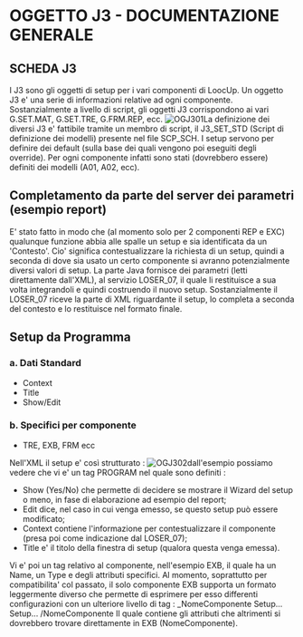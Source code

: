 # OGGETTO J3 - DOCUMENTAZIONE GENERALE

## SCHEDA J3
I J3 sono gli oggetti di setup per i vari componenti di LoocUp. Un oggetto J3 e' una serie di informazioni relative ad ogni componente. Sostanzialmente a livello di script, gli oggetti J3 corrispondono ai vari G.SET.MAT, G.SET.TRE, G.FRM.REP, ecc.
![OGJ301](https://doc.smeup.com/immagini/MBDOC_OGG-OG_J3/OGJ301.png)La definizione dei diversi J3 e' fattibile tramite un membro di script, il J3_SET_STD (Script di definizione dei modelli) presente nel file SCP_SCH. I setup servono per definire dei default (sulla base dei quali vengono poi eseguiti degli override). Per ogni componente infatti sono stati (dovrebbero essere) definiti dei modelli (A01, A02, ecc).

## Completamento da parte del server dei parametri (esempio report)
E' stato fatto in modo che (al momento solo per 2 componenti REP e EXC) qualunque funzione abbia alle spalle un setup e sia identificata da un 'Contesto'. Cio' significa contestualizzare la richiesta di un setup, quindi a seconda di dove sia usato un certo componente si avranno potenzialmente diversi valori di setup. La parte Java fornisce dei parametri (letti direttamente dall'XML), al servizio LOSER_07, il quale li restituisce a sua volta integrandoli e quindi costruendo il nuovo setup. Sostanzialmente il LOSER_07 riceve la parte di XML riguardante il setup, lo completa a seconda del contesto e lo restituisce nel formato finale.

## Setup da Programma
### a. Dati Standard

- Context
- Title
- Show/Edit

### b. Specifici per componente

- TRE, EXB, FRM ecc

Nell'XML il setup e' così strutturato : 
![OGJ302](https://doc.smeup.com/immagini/MBDOC_OGG-OG_J3/OGJ302.png)dall'esempio possiamo vedere che vi e' un tag PROGRAM nel quale sono definiti : 

- Show (Yes/No) che permette di decidere se mostrare il Wizard del setup o meno, in fase di elaborazione ad esempio del report;
- Edit dice, nel caso in cui venga emesso, se questo setup può essere modificato;
- Context contiene l'informazione per contestualizzare il componente (presa poi come indicazione dal LOSER_07);
- Title e' il titolo della finestra di setup (qualora questa venga emessa).

Vi e' poi un tag relativo al componente, nell'esempio EXB, il quale ha un Name, un Type e degli attributi specifici. Al momento, soprattutto per compatibilita' col passato, il solo componente EXB supporta un formato leggermente diverso che permette di esprimere per esso differenti configurazioni con un ulteriore livello di tag : 
_NomeComponente
Setup...
Setup...
/NomeComponente 
Il quale contiene gli attributi che altrimenti si dovrebbero trovare direttamente in EXB (NomeComponente).

